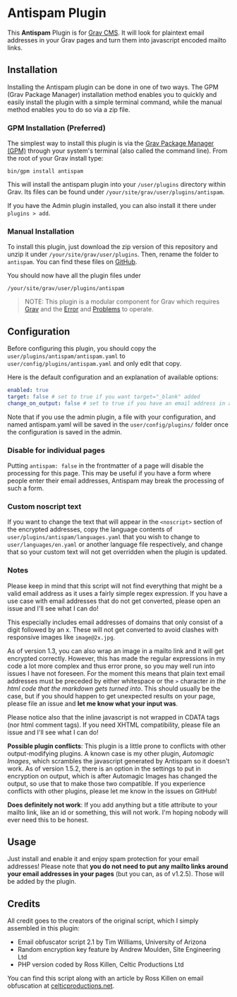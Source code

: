 # Antispam Plugin

This **Antispam** Plugin is for [Grav CMS](http://github.com/getgrav/grav). It will look for plaintext email addresses in your Grav pages and turn them into javascript encoded mailto links.

## Installation

Installing the Antispam plugin can be done in one of two ways. The GPM (Grav Package Manager) installation method enables you to quickly and easily install the plugin with a simple terminal command, while the manual method enables you to do so via a zip file.

### GPM Installation (Preferred)

The simplest way to install this plugin is via the [Grav Package Manager (GPM)](http://learn.getgrav.org/advanced/grav-gpm) through your system's terminal (also called the command line). From the root of your Grav install type:

    bin/gpm install antispam

This will install the antispam plugin into your `/user/plugins` directory within Grav. Its files can be found under `/your/site/grav/user/plugins/antispam`.

If you have the Admin plugin installed, you can also install it there under `plugins > add`.

### Manual Installation

To install this plugin, just download the zip version of this repository and unzip it under `/your/site/grav/user/plugins`. Then, rename the folder to `antispam`. You can find these files on [GitHub](https://github.com/skinofthesoul/antispam).

You should now have all the plugin files under

    /your/site/grav/user/plugins/antispam

> NOTE: This plugin is a modular component for Grav which requires [Grav](http://github.com/getgrav/grav) and the [Error](https://github.com/getgrav/grav-plugin-error) and [Problems](https://github.com/getgrav/grav-plugin-problems) to operate.

## Configuration

Before configuring this plugin, you should copy the `user/plugins/antispam/antispam.yaml` to `user/config/plugins/antispam.yaml` and only edit that copy.

Here is the default configuration and an explanation of available options:

```yaml
enabled: true
target: false # set to true if you want target="_blank" added
change_on_output: false # set to true if you have an email address in a twig template, or if there are plugin conflicts
```

Note that if you use the admin plugin, a file with your configuration, and named antispam.yaml will be saved in the `user/config/plugins/` folder once the configuration is saved in the admin.

### Disable for individual pages

Putting `antispam: false` in the frontmatter of a page will disable the processing for this page. This may be useful if you have a form where people enter their email addresses, Antispam may break the processing of such a form.

### Custom noscript text
If you want to change the text that will appear in the `<noscript>` section of the encrypted addresses, copy the language contents of `user/plugins/antispam/languages.yaml` that you wish to change to `user/languages/en.yaml` or another language file respectively, and change that so your custom text will not get overridden when the plugin is updated.

### Notes

Please keep in mind that this script will not find everything that might be a valid email address as it uses a fairly simple regex expression. If you have a use case with email addresses that do not get converted, please open an issue and I'll see what I can do!

This especially includes email addresses of domains that only consist of a digit followed by an x. These will not get converted to avoid clashes with responsive images like `image@2x.jpg`.

As of version 1.3, you can also wrap an image in a mailto link and it will get encrypted correctly. However, this has made the regular expressions in my code a lot more complex and thus error prone, so you may well run into issues I have not foreseen. For the moment this means that plain text email addresses must be preceded by either whitespace or the `>` character *in the html code that the markdown gets turned into*. This should usually be the case, but if you should happen to get unexpected results on your page, please file an issue and **let me know what your input was**.

Please notice also that the inline javascript is not wrapped in CDATA tags (nor html comment tags). If you need XHTML compatibility, please file an issue and I'll see what I can do!

**Possible plugin conflicts**: This plugin is a little prone to conflicts with other output-modifying plugins. A known case is my other plugin, *Automagic Images*, which scrambles the javascript generated by Antispam so it doesn't work. As of version 1.5.2, there is an option in the settings to put in encryption on output, which is after Automagic Images has changed the output, so use that to make those two compatible. If you experience conflicts with other plugins, please let me know in the issues on GitHub!

**Does definitely not work**: If you add anything but a title attribute to your mailto link, like an id or something, this will not work. I'm hoping nobody will ever need this to be honest.

## Usage

Just install and enable it and enjoy spam protection for your email addresses! Please note that **you do not need to put any mailto links around your email addresses in your pages** (but you can, as of v1.2.5). Those will be added by the plugin.

## Credits

All credit goes to the creators of the original script, which I simply assembled in this plugin:

* Email obfuscator script 2.1 by Tim Williams, University of Arizona
* Random encryption key feature by Andrew Moulden, Site Engineering Ltd
* PHP version coded by Ross Killen, Celtic Productions Ltd

You can find this script along with an article by Ross Killen on email obfuscation at [celticproductions.net](http://www.celticproductions.net/articles/10/email/php-email-obfuscator.html).

